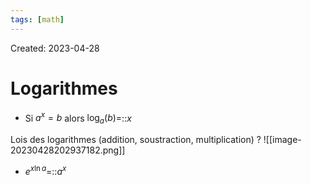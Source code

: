 ```yaml
---
tags: [math] 
---
```

Created: 2023-04-28

# Logarithmes
- Si $a^{x}=b$ alors $\log_{a}(b)=$::$x$
<!--SR:!2023-11-13,121,250-->

Lois des logarithmes (addition, soustraction, multiplication)
?
![[image-20230428202937182.png]]
<!--SR:!2024-08-12,284,250-->

- $e^{x\ln a}$=::$a^{x}$
<!--SR:!2023-12-10,55,210-->

